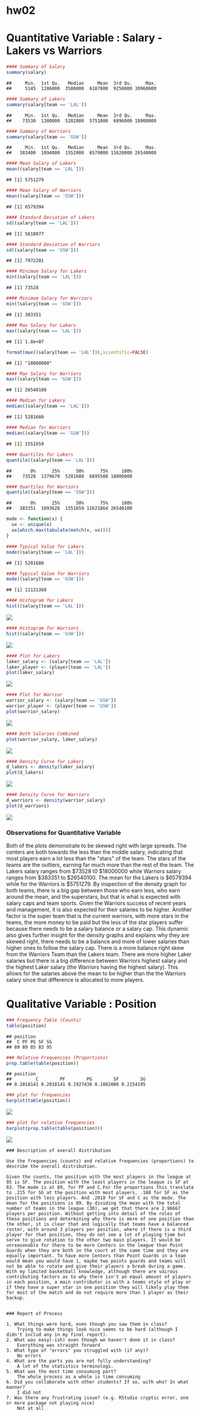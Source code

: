 hw02
================

Quantitative Variable : Salary - Lakers vs Warriors
===================================================

``` r
#### Summary of Salary
summary(salary)
```

    ##     Min.  1st Qu.   Median     Mean  3rd Qu.     Max. 
    ##     5145  1286000  3500000  6187000  9250000 30960000

``` r
#### Summary of Lakers
summary(salary[team == 'LAL'])
```

    ##     Min.  1st Qu.   Median     Mean  3rd Qu.     Max. 
    ##    73530  1380000  5282000  5751000  6896000 18000000

``` r
#### Summary of Warriors
summary(salary[team == 'GSW'])
```

    ##     Min.  1st Qu.   Median     Mean  3rd Qu.     Max. 
    ##   383400  1094000  1552000  6579000 11620000 26540000

``` r
#### Mean Salary of Lakers
mean((salary[team == 'LAL']))
```

    ## [1] 5751279

``` r
#### Mean Salary of Warriors
mean((salary[team == 'GSW']))
```

    ## [1] 6579394

``` r
#### Standard Deviation of Lakers
sd((salary[team == 'LAL']))
```

    ## [1] 5618077

``` r
#### Standard Deviation of Warriors
sd((salary[team == 'GSW']))
```

    ## [1] 7972201

``` r
#### Minimum Salary for Lakers
min((salary[team == 'LAL']))
```

    ## [1] 73528

``` r
#### Minimum Salary for Warriors
min((salary[team == 'GSW']))
```

    ## [1] 383351

``` r
#### Max Salary for Lakers
max((salary[team == 'LAL']))
```

    ## [1] 1.8e+07

``` r
format(max((salary[team == 'LAL'])),scientific=FALSE)
```

    ## [1] "18000000"

``` r
#### Max Salary for Warriors
max((salary[team == 'GSW']))
```

    ## [1] 26540100

``` r
#### Median for Lakers
median((salary[team == 'LAL']))
```

    ## [1] 5281680

``` r
#### Median for Warriors
median((salary[team == 'GSW']))
```

    ## [1] 1551659

``` r
#### Quartiles for Lakers
quantile((salary[team == 'LAL']))
```

    ##       0%      25%      50%      75%     100% 
    ##    73528  1379670  5281680  6895500 18000000

``` r
#### Quartiles for Warriors
quantile((salary[team == 'GSW']))
```

    ##       0%      25%      50%      75%     100% 
    ##   383351  1093628  1551659 11621864 26540100

``` r
mode <- function(x) {
  ux <- unique(x)
  ux[which.max(tabulate(match(x, ux)))]
}

#### Typical Value for Lakers
mode((salary[team == 'LAL']))
```

    ## [1] 5281680

``` r
#### Typical Value for Warriors
mode((salary[team == 'GSW']))
```

    ## [1] 11131368

``` r
#### Histogram for Lakers
hist((salary[team == 'LAL']))
```

![](up02-Roberto-Romo_files/figure-markdown_github-ascii_identifiers/nba2017-salary.points.RData-1.png)

``` r
#### Histogram for Warriors
hist((salary[team == 'GSW']))
```

![](up02-Roberto-Romo_files/figure-markdown_github-ascii_identifiers/nba2017-salary.points.RData-2.png)

``` r
#### Plot for Lakers
laker_salary <- (salary[team == 'LAL'])
laker_player <- (player[team == 'LAL'])
plot(laker_salary)
```

![](up02-Roberto-Romo_files/figure-markdown_github-ascii_identifiers/nba2017-salary.points.RData-3.png)

``` r
#### Plot for Warrior
warrior_salary <- (salary[team == 'GSW'])
warrior_player <- (player[team == 'GSW'])
plot(warrior_salary)
```

![](up02-Roberto-Romo_files/figure-markdown_github-ascii_identifiers/nba2017-salary.points.RData-4.png)

``` r
#### Both Salaries Combined
plot(warrior_salary, laker_salary)
```

![](up02-Roberto-Romo_files/figure-markdown_github-ascii_identifiers/nba2017-salary.points.RData-5.png)

``` r
#### Density Curve for Lakers 
d_lakers <- density(laker_salary)
plot(d_lakers)
```

![](up02-Roberto-Romo_files/figure-markdown_github-ascii_identifiers/nba2017-salary.points.RData-6.png)

``` r
#### Density Curve for Warriors
d_warriors <- density(warrior_salary)
plot(d_warriors)
```

![](up02-Roberto-Romo_files/figure-markdown_github-ascii_identifiers/nba2017-salary.points.RData-7.png)

### Observations for Quantitative Variable

Both of the plots demonstrate to be skewed right with large spreads. The centers are both towards the less than the middle salary, indicating that most players earn a lot less than the "stars" of the team. The stars of the teams are the outliers, earning far much more than the rest of the team. The Lakers salary ranges from $73528 t0 $18000000 while Warriors salary ranges from $383351 to $26540100. The mean for the Lakers is $6579394 while for the Warriors is $5751279. By inspection of the density graph for both teams, there is a big gap between those who earn less, who earn around the mean, and the superstars, but that is what is expected with salary caps and team sports. Given the Warriors success of recent years and management, it is also expected for their salaries to be higher. Another factor is the super team that is the current warriors, with more stars in the teams, the more money to be paid but the less of the star players suffer because there needs to be a salary balance or a salary cap. This dynamic also gives further insight for the density graphs and explains why they are skewed right, there needs to be a balance and more of lower salaries than higher ones to follow the salary cap. There is a more balance right skew from the Warriors Team than the Lakers team. There are more higher Laker salaries but there is a big difference between Warriors highest salary and the highest Laker salary (the Warriors having the highest salary). This allows for the salaries above the mean to be higher than the the Warriors salary since that difference is allocated to more players.

Qualitative Variable : Position
===============================

``` r
### Frequency Table (Counts)
table(position)
```

    ## position
    ##  C PF PG SF SG 
    ## 89 89 85 83 95

``` r
### Relative Frequencies (Proportions)
prop.table(table(position))
```

    ## position
    ##         C        PF        PG        SF        SG 
    ## 0.2018141 0.2018141 0.1927438 0.1882086 0.2154195

``` r
### plot for frequencies 
barplot(table(position))
```

![](up02-Roberto-Romo_files/figure-markdown_github-ascii_identifiers/unnamed-chunk-1-1.png)

``` r
### plot for relative frequencies
barplot(prop.table(table(position)))
```

![](up02-Roberto-Romo_files/figure-markdown_github-ascii_identifiers/unnamed-chunk-1-2.png)

    ### Description of overall distribution

    Use the frequencies (counts) and relative frequencies (proportions) to describe the overall distribution.

    Given the counts, the position with the most players in the league at 95 is SF. The position with the least players in the league is SF at 83. The mode is at 89, for PF and C.For the proportions this translate to .215 for SG at the position with most players, .188 for SF as the position with less players. And .2018 for SF and C as the mode. The mean for the positions is 89. By dividing the mean with the total number of teams in the league (30), we get that there are 2.96667 players per position. Without getting into detail of the roles of these positions and determining why there is more of one position than the other, it is clear that and logically that teams have a balanced roster, with around 3 players per position, where if there is a third player for that position, they do not see a lot of playing time but serve to give rotation to the other two main players. It would be unreasonable for there to be more Centers in the league than Point Guards when they are both in the court at the same time and they are equally important. To have more Centers than Point Guards in a team would mean you would have 1, maybe two points guards and teams will not be able to rotate and give their players a break during a game. With my limited basketball knowledge, although there are vairous contributing factors as to why there isn't an equal amount of players in each position, a main contributor is with a teams style of play or if they have a super star in one position they will likely play them for most of the match and do not require more than 1 player as their backup.


    ### Report of Process

    1. What things were hard, even though you saw them in class?
        Trying to make things look nice seems to be hard (although I didn't includ any in my final report).
    2. What was easy(-ish) even though we haven't done it in class?
        Everything was straight forward
    3. What type of "errors" you struggled with (if any)?
        No errors
    4. What are the parts you are not fully understanding?
        A lot of the statistics terminologs.
    5. What was the most time consuming part?
        The whole process as a whole is time consuming
    6. Did you collaborate with other students? If so, with who? In what manner?
        I did not
    7. Was there any frustrating issue? (e.g. RStudio cryptic error, one or more package not playing nice)
        Not at all
